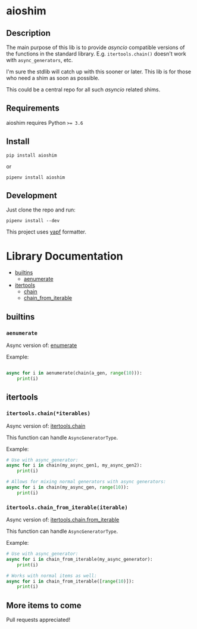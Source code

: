 
# aioshim


## Description

The main purpose of this lib is to provide *asyncio* compatible versions of the functions in the standard library. E.g. `itertools.chain()` doesn't work with `async_generators`, etc.

I'm sure the stdlib will catch up with this sooner or later. This lib is for those who need a shim as soon as possible. 

This could be a central repo for all such *asyncio* related shims.


## Requirements

aioshim requires Python `>= 3.6`


## Install

    pip install aioshim

or

    pipenv install aioshim


## Development

Just clone the repo and run:

    pipenv install --dev

This project uses [yapf](https://github.com/google/yapf) formatter.


# Library Documentation

* [builtins](#builtins)
  * [aenumerate](#aenumerate)
* [itertools](#itertools)
  * [chain](#chain)
  * [chain_from_iterable](#chain_from_iterable)

## builtins

### `aenumerate`

Async version of: [enumerate](https://docs.python.org/3.6/library/functions.html#enumerate)

Example:

```python

async for i in aenumerate(chain(a_gen, range(10))):
    print(i)

```

## itertools


### `itertools.chain(*iterables)`

Async version of: [itertools.chain](https://docs.python.org/3.6/library/itertools.html#itertools.chain)

This function can handle `AsyncGeneratorType`.

Example:

```python
# Use with async_generator:
async for i in chain(my_async_gen1, my_async_gen2):
    print(i)

# Allows for mixing normal generators with async generators:
async for i in chain(my_async_gen, range(10)):
    print(i)
```


### `itertools.chain_from_iterable(iterable)`

Async version of: [itertools.chain.from_iterable](https://docs.python.org/3.6/library/itertools.html#itertools.chain.from_iterable)

This function can handle `AsyncGeneratorType`.

Example:

```python
# Use with async_generator:
async for i in chain_from_iterable(my_async_generator):
    print(i)

# Works with normal items as well:
async for i in chain_from_iterable([range(10)]):
    print(i)
```


## More items to come

Pull requests appreciated!



